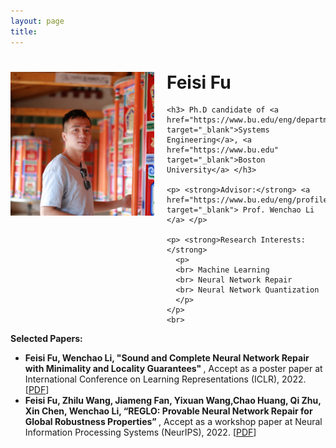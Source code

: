 ```yaml
---
layout: page
title: 
---
```


<div style="clear: both;">
  <div style="float: left; margin-right:20px;">
    <img src="Feisi_Fu.JPG" alt="" width="230" height="230">
  </div>
  <div>
    <h1> Feisi Fu </h1>
    
    <h3> Ph.D candidate of <a href="https://www.bu.edu/eng/departments/se/" target="_blank">Systems Engineering</a>, <a href="https://www.bu.edu" target="_blank">Boston University</a> </h3>
    
    <p> <strong>Advisor:</strong> <a href="https://www.bu.edu/eng/profile/39799/" target="_blank"> Prof. Wenchao Li </a> </p>
    
    <p> <strong>Research Interests:</strong> 
      <p>
      <br> Machine Learning
      <br> Neural Network Repair
      <br> Neural Network Quantization
      </p>
    </p>
    <br>
<p> <strong>Selected Papers:</strong>
<style>
  ul {
    list-style-type: disc;
  }
</style>

<ul>
  <li> <strong> Feisi Fu, Wenchao Li, "Sound and Complete Neural Network Repair with Minimality and Locality Guarantees" </strong>, Accept as a poster paper at International Conference on Learning Representations (ICLR), 2022. [<a href="https://arxiv.org/abs/2110.07682" target="_blank">PDF</a>] </li>
  <li> <strong> Feisi Fu, Zhilu Wang, Jiameng Fan, Yixuan Wang,Chao Huang, Qi Zhu, Xin Chen, Wenchao Li, “REGLO: Provable Neural Network Repair for Global Robustness Properties” </strong>, Accept as a workshop paper at Neural Information Processing Systems (NeurIPS), 2022. [<a href="https://openreview.net/pdf?id=FRTXdodwsoA" target="_blank">PDF</a>] </li>
</ul>
  </p>
  </div>
</div>
